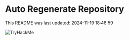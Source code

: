 # Auto Regenerate Repository

This README was last updated: 2024-11-19 18:48:59

 ![TryHackMe](https://tryhackme.com/badge/533634)